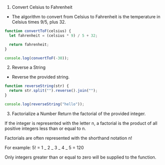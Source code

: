1. Convert Celsius to Fahrenheit

- The algorithm to convert from Celsius to Fahrenheit is the temperature in Celsius times 9/5, plus 32.

```js
function convertToF(celsius) {
  let fahrenheit = (celsius * 9) / 5 + 32;

  return fahrenheit;
}

console.log(convertToF(-30));
```

2. Reverse a String

- Reverse the provided string.

```js
function reverseString(str) {
  return str.split("").reverse().join("");
}

console.log(reverseString("hello"));
```

3. Factorialize a Number
   Return the factorial of the provided integer.

If the integer is represented with the letter n, a factorial is the product of all positive integers less than or equal to n.

Factorials are often represented with the shorthand notation n!

For example: 5! = 1 _ 2 _ 3 _ 4 _ 5 = 120

Only integers greater than or equal to zero will be supplied to the function.
